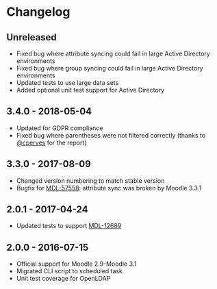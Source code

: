 # Changelog

## Unreleased

- Fixed bug where attribute syncing could fail in large Active Directory environments
- Fixed bug where group syncing could fail in large Active Directory environments
- Updated tests to use large data sets
- Added optional unit test support for Active Directory

## 3.4.0 - 2018-05-04

- Updated for GDPR compliance
- Fixed bug where parentheses were not filtered correctly (thanks to [@cperves](https://github.com/cperves) for the report)

## 3.3.0 - 2017-08-09

- Changed version numbering to match stable version
- Bugfix for [MDL-57558](https://tracker.moodle.org/browse/MDL-57558): attribute sync was broken by Moodle 3.3.1

## 2.0.1 - 2017-04-24

- Updated tests to support [MDL-12689](https://tracker.moodle.org/browse/MDL-12689)

## 2.0.0 - 2016-07-15

- Official support for Moodle 2.9-Moodle 3.1
- Migrated CLI script to scheduled task
- Unit test coverage for OpenLDAP

